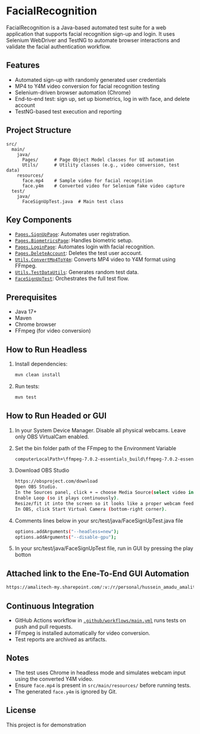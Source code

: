# FacialRecognition

FacialRecognition is a Java-based automated test suite for a web application that supports facial recognition sign-up and login. It uses Selenium WebDriver and TestNG to automate browser interactions and validate the facial authentication workflow.

## Features

- Automated sign-up with randomly generated user credentials
- MP4 to Y4M video conversion for facial recognition testing
- Selenium-driven browser automation (Chrome)
- End-to-end test: sign up, set up biometrics, log in with face, and delete account
- TestNG-based test execution and reporting

## Project Structure

```
src/
  main/
    java/
      Pages/      # Page Object Model classes for UI automation
      Utils/      # Utility classes (e.g., video conversion, test data)
    resources/
      face.mp4    # Sample video for facial recognition
      face.y4m    # Converted video for Selenium fake video capture
  test/
    java/
      FaceSignUpTest.java  # Main test class
```

## Key Components

- [`Pages.SignUpPage`](src/main/java/Pages/SignUpPage.java): Automates user registration.
- [`Pages.BiometricsPage`](src/main/java/Pages/BiometricsPage.java): Handles biometric setup.
- [`Pages.LoginPage`](src/main/java/Pages/LoginPage.java): Automates login with facial recognition.
- [`Pages.DeleteAccount`](src/main/java/Pages/DeleteAccount.java): Deletes the test user account.
- [`Utils.ConvertMp4ToY4m`](src/main/java/Utils/ConvertMp4ToY4m.java): Converts MP4 video to Y4M format using FFmpeg.
- [`Utils.TestDataUtils`](src/main/java/Utils/TestDataUtils.java): Generates random test data.
- [`FaceSignUpTest`](src/test/java/FaceSignUpTest.java): Orchestrates the full test flow.

## Prerequisites

- Java 17+
- Maven
- Chrome browser
- FFmpeg (for video conversion)

## How to Run Headless

1. Install dependencies:
   ```sh
   mvn clean install
   ```

2. Run tests:
   ```sh
   mvn test
   ```

## How to Run Headed or GUI

1. In your System Device Manager.
   Disable all physical webcams.
   Leave only OBS VirtualCam enabled.

2. Set the bin folder path of the FFmpeg to the Environment Variable
   ```sh 
   computerLocalPath+\ffmpeg-7.0.2-essentials_build\ffmpeg-7.0.2-essentials_build\bin
   ```

3. Download OBS Studio
   ```sh
   https://obsproject.com/download
   Open OBS Studio.
   In the Sources panel, click + → choose Media Source(select video in directory src/main/resources/face.mp4).
   Enable Loop (so it plays continuously).
   Resize/fit it into the screen so it looks like a proper webcam feed.
   In OBS, click Start Virtual Camera (bottom-right corner).
   ```

4. Comments lines below in your src/test/java/FaceSignUpTest.java file
   ```sh
   options.addArguments("--headless=new"); 
   options.addArguments("--disable-gpu");
   ```
5. In your src/test/java/FaceSignUpTest file, run in GUI by pressing the play botton


## Attached link to the Ene-To-End GUI Automation
```sh
https://amalitech-my.sharepoint.com/:v:/r/personal/hussein_amadu_amalitech_com/Documents/FaceAuth.mp4?csf=1&web=1&e=iqUi9f&nav=eyJyZWZlcnJhbEluZm8iOnsicmVmZXJyYWxBcHAiOiJTdHJlYW1XZWJBcHAiLCJyZWZlcnJhbFZpZXciOiJTaGFyZURpYWxvZy1MaW5rIiwicmVmZXJyYWxBcHBQbGF0Zm9ybSI6IldlYiIsInJlZmVycmFsTW9kZSI6InZpZXcifX0%3D
```

## Continuous Integration

- GitHub Actions workflow in [`.github/workflows/main.yml`](.github/workflows/main.yml) runs tests on push and pull requests.
- FFmpeg is installed automatically for video conversion.
- Test reports are archived as artifacts.

## Notes

- The test uses Chrome in headless mode and simulates webcam input using the converted Y4M video.
- Ensure `face.mp4` is present in `src/main/resources/` before running tests.
- The generated `face.y4m` is ignored by Git.

## License

This project is for demonstration
